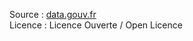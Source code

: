 Source : [data.gouv.fr](https://www.data.gouv.fr/fr/datasets/election-presidentielle-2007-resultats-572120/)  
Licence : Licence Ouverte / Open Licence  
